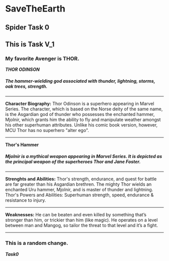 # SaveTheEarth
## Spider Task 0
## This is Task V_1
### My favorite Avenger is THOR.


***THOR ODINSON***

##### The hammer-wielding god associated with thunder, lightning, storms, oak trees, strength.
---
**Character Biography:**
Thor Odinson is a superhero appearing in Marvel Series. The character, which is based on the Norse deity of the same name, is the Asgardian god of thunder who possesses the enchanted hammer, Mjolnir, which grants him the ability to fly and manipulate weather amongst his other superhuman attributes.
 Unlike his comic book version, however, MCU Thor has no superhero "alter ego".

---
**Thor's Hammer**
##### Mjolnir is a mythical weapon appearing in Marvel Series. It is depicted as the principal weapon of the superheroes Thor and Jane Foster.

---
**Strenghts and Abilities:**
Thor's strength, endurance, and quest for battle are far greater than his Asgardian brethren. The mighty Thor wields an enchanted Uru hammer, Mjolnir, and is master of thunder and lightning. Thor's Powers and Abilities: Superhuman strength, speed, endurance & resistance to injury.

---
**Weaknesses:**
He can be beaten and even killed by something that’s stronger than him, or trickier than him (like magic). He operates on a level between man and Mangog, so tailor the threat to that level and it’s a fight.

---
### This is a random change.

***Task0***